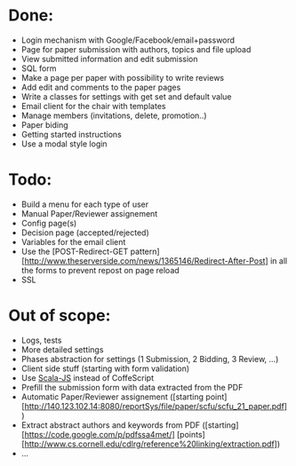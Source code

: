 Done:
=====

- Login mechanism with Google/Facebook/email+password
- Page for paper submission with authors, topics and file upload
- View submitted information and edit submission
- SQL form
- Make a page per paper with possibility to write reviews
- Add edit and comments to the paper pages
- Write a classes for settings with get set and default value
- Email client for the chair with templates
- Manage members (invitations, delete, promotion..)
- Paper biding
- Getting started instructions
- Use a modal style login

Todo:
=====

- Build a menu for each type of user 
- Manual Paper/Reviewer assignement
- Config page(s)
- Decision page (accepted/rejected)
- Variables for the email client
- Use the [POST-Redirect-GET pattern][http://www.theserverside.com/news/1365146/Redirect-After-Post]
  in all the forms to prevent repost on page reload
- SSL

Out of scope:
=============

- Logs, tests
- More detailed settings
- Phases abstraction for settings (1 Submission, 2 Bidding, 3 Review, ...)
- Client side stuff (starting with form validation)
- Use [Scala-JS](https://github.com/lampepfl/scala-js) instead of CoffeScript
- Prefill the submission form with data extracted from the PDF
- Automatic Paper/Reviewer assignement ([starting point][http://140.123.102.14:8080/reportSys/file/paper/scfu/scfu_21_paper.pdf])
- Extract abstract authors and keywords from PDF ([starting][https://code.google.com/p/pdfssa4met/]
   [points][http://www.cs.cornell.edu/cdlrg/reference%20linking/extraction.pdf])
- ...
